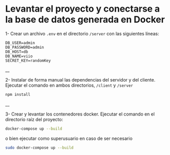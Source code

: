 # Levantar el proyecto y conectarse a la base de datos generada en Docker

1- Crear un archivo `.env` en el directorio `/server` con las siguientes líneas:
```env
DB_USER=admin
DB_PASSWORD=admin
DB_HOST=db
DB_NAME=viio
SECRET_KEY=randomKey
```
__

2- Instalar de forma manual las dependencias del servidor y del cliente. Ejecutar el comando en ambos directorios, `/client` y `/server`
```bash
npm install
```
__

3- Crear y levantar los contenedores docker. Ejecutar el comando en el directorio raíz del proyecto:
```bash
docker-compose up --build
```
o bien ejecutar como superusuario en caso de ser necesario
```bash
sudo docker-compose up --build
```
